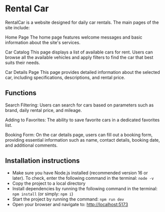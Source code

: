 # Rental Car

RentalCar is a website designed for daily car rentals. The main pages of the site include:

Home Page
The home page features welcome messages and basic information about the site's services.

Car Catalog
This page displays a list of available cars for rent. Users can browse all the available vehicles and apply filters to find the car that best suits their needs.

Car Details Page
This page provides detailed information about the selected car, including specifications, descriptions, and rental price.

## Functions

Search Filtering: Users can search for cars based on parameters such as brand, daily rental price, and mileage.

Adding to Favorites: The ability to save favorite cars in a dedicated favorites list.

Booking Form: On the car details page, users can fill out a booking form, providing essential information such as name, contact details, booking date, and additional comments.

## Installation instructions

- Make sure you have Node.js installed (recommended version 16 or later). To check, enter the following command in the terminal: `node -v`
- Copy the project to a local directory
- Install dependencies by running the following command in the terminal: `npm install` (or simply: `npm i`)
- Start the project by running the command: `npm run dev`
- Open your browser and navigate to: <http://localhost:5173>
